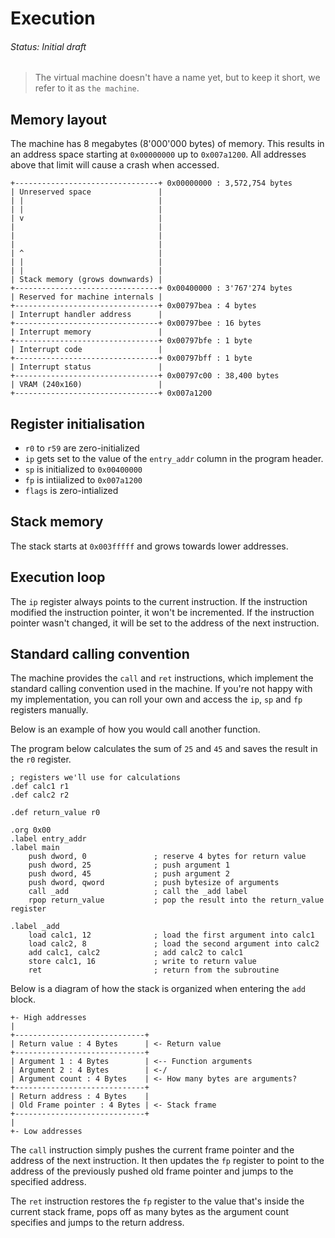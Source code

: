 # Execution
###### Status: Initial draft

> The virtual machine doesn't have a name yet, but to keep it short,
we refer to it as `the machine`.

## Memory layout

The machine has 8 megabytes (8'000'000 bytes) of memory. This results in an address space
starting at `0x00000000` up to `0x007a1200`. All addresses above that limit will cause a
crash when accessed.

```
+--------------------------------+ 0x00000000 : 3,572,754 bytes
| Unreserved space               |
| |                              |
| |                              |
| v                              |
|                                |
|                                |
|                                |
| ^                              |
| |                              |
| |                              |
| Stack memory (grows downwards) |
+--------------------------------+ 0x00400000 : 3'767'274 bytes
| Reserved for machine internals |
+--------------------------------+ 0x00797bea : 4 bytes
| Interrupt handler address      |
+--------------------------------+ 0x00797bee : 16 bytes
| Interrupt memory               |
+--------------------------------+ 0x00797bfe : 1 byte
| Interrupt code                 |
+--------------------------------+ 0x00797bff : 1 byte
| Interrupt status               |
+--------------------------------+ 0x00797c00 : 38,400 bytes
| VRAM (240x160)                 |
+--------------------------------+ 0x007a1200
```

## Register initialisation

- `r0` to `r59` are zero-initialized
- `ip` gets set to the value of the `entry_addr` column in the program header.
- `sp` is initialized to `0x00400000`
- `fp` is intiialized to `0x007a1200`
- `flags` is zero-intialized

## Stack memory

The stack starts at `0x003fffff` and grows towards lower addresses.

## Execution loop

The `ip` register always points to the current instruction. If the instruction modified the instruction
pointer, it won't be incremented. If the instruction pointer wasn't changed, it will be set to the
address of the next instruction.

## Standard calling convention

The machine provides the `call` and `ret` instructions, which implement the standard calling
convention used in the machine. If you're not happy with my implementation, you can roll
your own and access the `ip`, `sp` and `fp` registers manually.

Below is an example of how you would call another function.

The program below calculates the sum of `25` and `45` and saves the result in the `r0` register.

```assembly
; registers we'll use for calculations
.def calc1 r1
.def calc2 r2

.def return_value r0

.org 0x00
.label entry_addr
.label main
    push dword, 0               ; reserve 4 bytes for return value
    push dword, 25              ; push argument 1
    push dword, 45              ; push argument 2
    push dword, qword           ; push bytesize of arguments
    call _add                   ; call the _add label
    rpop return_value           ; pop the result into the return_value register

.label _add
    load calc1, 12              ; load the first argument into calc1
    load calc2, 8               ; load the second argument into calc2
    add calc1, calc2            ; add calc2 to calc1
    store calc1, 16             ; write to return value
    ret                         ; return from the subroutine
```

Below is a diagram of how the stack is organized when entering the `add` block.

```
+- High addresses
|
+-----------------------------+
| Return value : 4 Bytes      | <- Return value
+-----------------------------+
| Argument 1 : 4 Bytes        | <-- Function arguments
| Argument 2 : 4 Bytes        | <-/
| Argument count : 4 Bytes    | <- How many bytes are arguments?
+-----------------------------+
| Return address : 4 Bytes    |
| Old Frame pointer : 4 Bytes | <- Stack frame
+-----------------------------+
|
+- Low addresses
```

The `call` instruction simply pushes the current frame pointer and the address of the next
instruction. It then updates the `fp` register to point to the address of the previously pushed
old frame pointer and jumps to the specified address.

The `ret` instruction restores the `fp` register to the value that's inside the current
stack frame, pops off as many bytes as the argument count specifies and jumps to the return
address.
